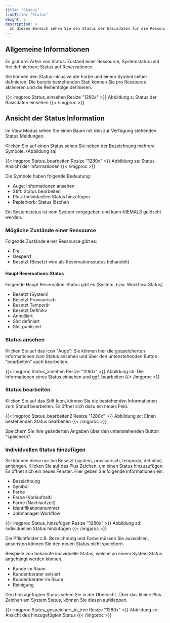 ```yaml
---
title: "Status"
linkTitle: "Status"
weight: 2
description: >
  In diesem Bereich sehen Sie den Status der Basisdaten für die Ressourcen ein.   
---
```


## Allgemeine Informationen
Es gibt drei Arten von Status: Zustand einer Ressource, Systemstatus und frei definierbare Status auf Reservationen

Sie können den Status inklusive der Farbe und einem Symbol selber definieren. 
Die bereits bestehenden Stati können Sie pro Ressource aktivieren und die Reihenfolge definieren. 

{{< imgproc Status_einsehen Resize "1280x" >}}
Abbildung s: Status der Basisdaten einsehen
{{< /imgproc >}}

## Ansicht der Status Information 
Im View Modus sehen Sie einen Baum mit den zur Verfügung stehenden Status Meldungen. 

Klicken Sie auf einen Status sehen Sie neben der Bezeichnung mehrere Symbole. (Abbildung sa)

{{< imgproc Status_bearbeiten Resize "1280x" >}}
Abbildung sa: Status Ansicht der Informationen
{{< /imgproc >}}

Die Symbole haben folgende Bedeutung:  

* Auge: Informationen ansehen
* Stift: Status bearbeiten
* Plus: Individuellen Status hinzufügen 
* Papierkorb: Status löschen

Ein Systemstatus ist vom System vorgegeben und kann NIEMALS gelöscht werden. 

### Mögliche Zustände einer Ressource
Folgende Zustände einer Ressource gibt es:

* Frei 
* Gesperrt 
* Besetzt (Besetzt wird als Reservationsstatus behandelt)

#### Haupt Reservations-Status
Folgende Haupt Reservation-Status gibt es (System, bzw. Workflow Status)

* Besetzt (System)
* Besetzt Provisorisch
* Besetzt Temporär
* Besetzt Definitiv
* Annulliert
* Slot definiert
* Slot publiziert

### Status ansehen 
Klicken Sie auf das Icon "Auge": Sie können hier die gespeicherten Informationen zum Status ansehen und über den untenstehenden Button "bearbeiten" auch bearbeiten. 

{{< imgproc Status_ansehen Resize "1280x" >}}
Abbildung sb: Die Informationen eines Status einsehen und ggf. bearbeiten
{{< /imgproc >}}

### Status bearbeiten
Klicken Sie auf das Stift Icon, können Sie die bestehenden Informationen zum Statud bearbeiten. Es öffnet sich dazu ein neues Feld. 

{{< imgproc Status_bearbeiten2 Resize "1280x" >}}
Abbildung sc: EInen bestehenden Status bearbeiten
{{< /imgproc >}}

Speichern Sie Ihre geänderten Angaben über den untenstehenden Button "speichern". 

### Individuellen Status hinzufügen
Sie können diese nur bei Besetzt (system, provisorisch, temporär, definitiv) anhängen. 
Klicken Sie auf das Plus Zeichen, um einen Status hinzuzufügen. Es öffnet sich ein neues Fenster. Hier geben Sie folgende Informationen ein: 
* Bezeichnung 
* Symbol 
* Farbe 
* Farbe (Vorlaufzeit)
* Farbe (Nachlaufzeit)
* Identifikationsnummer 
* Jobmanager Workflow 

{{< imgproc Status_hinzufügen Resize "1280x" >}}
Abbildung sd: Individuellen Status hinzufügen
{{< /imgproc >}}

Die Pflichtfelder z.B. Bezeichnung und Farbe müssen Sie auswählen, ansonsten können Sie den neuen Status nicht speichern. 

Beispiele von bekannte individuelle Status, welche an einem System Status angehängt werden können.
* Kunde im Raum
* Kundenberater avisiert
* Kundenberater im Raum
* Reinigung

Den hinzugefügten Status sehen Sie in der Übersicht. Über das kleine Plus Zeichen am System Status, können Sie diesen aufklappen.

{{< imgproc Status_gespeichert_in_tree Resize "1280x" >}}
Abbildung se: Ansicht des hinzugefügten Status
{{< /imgproc >}}
